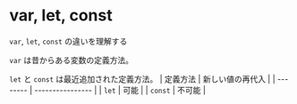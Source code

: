 # var, let, const
`var`, `let`, `const` の違いを理解する

`var` は昔からある変数の定義方法。

`let` と `const` は最近追加された定義方法。
| 定義方法 | 新しい値の再代入 |
| -------- | ---------------- |
| `let`    | 可能 |
| `const`  | 不可能 |
